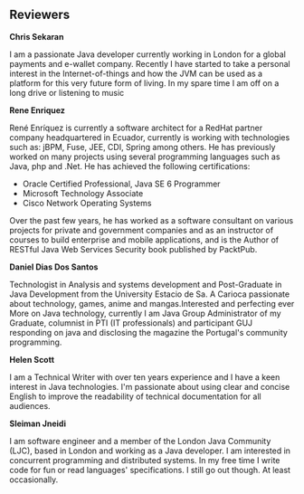 ## Reviewers


**Chris Sekaran**

I am a passionate Java developer currently working in London for a global payments and e-wallet company. Recently I have started to take a personal interest in the Internet-of-things and how the JVM can be used as a platform for this very future form of living.
In my spare time I am off on a long drive or listening to music

**Rene Enriquez**

René Enríquez is currently a software architect for a RedHat partner company headquartered in Ecuador, currently is working with technologies such as: jBPM, Fuse, JEE, CDI, Spring among others. He has previously worked on many projects using several programming languages such as Java, php and .Net. He has achieved the following certifications:

* Oracle Certified Professional, Java SE 6 Programmer
* Microsoft Technology Associate
* Cisco Network Operating Systems

Over the past few years, he has worked as a software consultant on various projects for private and government companies and as an instructor of courses to build enterprise and mobile applications, and is the Author of RESTful Java Web Services Security book published by PacktPub.

**Daniel Dias Dos Santos**

Technologist in Analysis and systems development and Post-Graduate in Java Development from the University Estacio de Sa. A Carioca passionate about technology, games, anime and mangas.Interested and perfecting ever
More on Java technology, currently I am Java Group Administrator of my Graduate, columnist in PTI (IT professionals) and participant GUJ responding on java and disclosing the magazine  the Portugal's community  programming.

**Helen Scott**

I am a Technical Writer with over ten years experience and I have a keen interest in Java technologies. I'm passionate about using clear and concise English to improve the readability of technical documentation for all audiences. 

**Sleiman Jneidi**

I am software engineer and a member of the London Java Community (LJC), based in London and working as a Java developer. I am interested in concurrent programming and distributed systems. In my free time I write code for fun or read languages' specifications. I still go out though. At least occasionally.